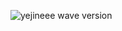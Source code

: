 ![yejineee wave version](https://user-images.githubusercontent.com/43772082/121027181-b9943900-c7e1-11eb-89fd-ff71c85ace6a.png)
